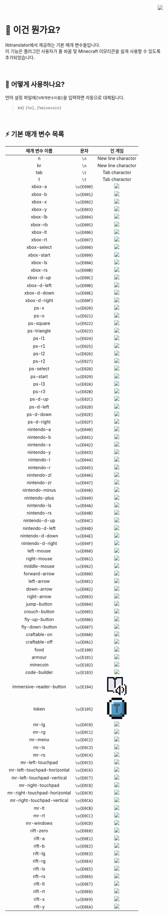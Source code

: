 <p align="right">  
  <a href="https://github.com/PresentKim/libtranslator/blob/main/doc/eng/DefaultParams.md">  
    <img src="https://img.shields.io/static/v1?label=read%20in&message=English&color=success">
  </a>  
</p>  


# :book: 이건 뭔가요?
libtranslator에서 제공하는 기본 매개 변수들입니다.  
이 기능은 플러그인 사용자가 줄 바꿈 및 Minecraft 이모티콘을 쉽게 사용할 수 있도록 추가되었습니다.  
  
<br>  
  
## :book: 어떻게 사용하나요?
언어 설정 파일에`{%매개변수이름}`을 입력하면 자동으로 대체됩니다.  
> ex) `{%n}`, `{%minecoin}`
  
<br>  
  
## :zap: 기본 매개 변수 목록
| 매개 변수 이름                   | 문자        | 인 게임                                                                                                                |
| :----------------------------: | :--------: | :--------------------------------------------------------------------------------------------------------------------------------------: |
|   n                            | `\n`       | New line charactor                                                                                                                       |
|   br                           | `\n`       | New line charactor                                                                                                                       |
|   tab                          | `\t`       | Tab charactor                                                                                                                            |
|   t                            | `\t`       | Tab charactor                                                                                                                            |
|   xbox-a                       | `\u{E000}` | <img src="https://github.com/TwistedAsylumMC/bedrock-unicode-characters/raw/master/images/xbox-a.png" width="50%">                       |
|   xbox-b                       | `\u{E001}` | <img src="https://github.com/TwistedAsylumMC/bedrock-unicode-characters/raw/master/images/xbox-b.png" width="50%">                       |
|   xbox-x                       | `\u{E002}` | <img src="https://github.com/TwistedAsylumMC/bedrock-unicode-characters/raw/master/images/xbox-x.png" width="50%">                       |
|   xbox-y                       | `\u{E003}` | <img src="https://github.com/TwistedAsylumMC/bedrock-unicode-characters/raw/master/images/xbox-y.png" width="50%">                       |
|   xbox-lb                      | `\u{E004}` | <img src="https://github.com/TwistedAsylumMC/bedrock-unicode-characters/raw/master/images/xbox-lb.png" width="50%">                      |
|   xbox-rb                      | `\u{E005}` | <img src="https://github.com/TwistedAsylumMC/bedrock-unicode-characters/raw/master/images/xbox-rb.png" width="50%">                      |
|   xbox-lt                      | `\u{E006}` | <img src="https://github.com/TwistedAsylumMC/bedrock-unicode-characters/raw/master/images/xbox-lt.png" width="50%">                      |
|   xbox-rt                      | `\u{E007}` | <img src="https://github.com/TwistedAsylumMC/bedrock-unicode-characters/raw/master/images/xbox-rt.png" width="50%">                      |
|   xbox-select                  | `\u{E008}` | <img src="https://github.com/TwistedAsylumMC/bedrock-unicode-characters/raw/master/images/xbox-select.png" width="50%">                  |
|   xbox-start                   | `\u{E009}` | <img src="https://github.com/TwistedAsylumMC/bedrock-unicode-characters/raw/master/images/xbox-start.png" width="50%">                   |
|   xbox-ls                      | `\u{E00A}` | <img src="https://github.com/TwistedAsylumMC/bedrock-unicode-characters/raw/master/images/xbox-ls.png" width="50%">                      |
|   xbox-rs                      | `\u{E00B}` | <img src="https://github.com/TwistedAsylumMC/bedrock-unicode-characters/raw/master/images/xbox-rs.png" width="50%">                      |
|   xbox-d-up                    | `\u{E00C}` | <img src="https://github.com/TwistedAsylumMC/bedrock-unicode-characters/raw/master/images/xbox-d-up.png" width="50%">                    |
|   xbox-d-left                  | `\u{E00D}` | <img src="https://github.com/TwistedAsylumMC/bedrock-unicode-characters/raw/master/images/xbox-d-left.png" width="50%">                  |
|   xbox-d-down                  | `\u{E00E}` | <img src="https://github.com/TwistedAsylumMC/bedrock-unicode-characters/raw/master/images/xbox-d-down.png" width="50%">                  |
|   xbox-d-right                 | `\u{E00F}` | <img src="https://github.com/TwistedAsylumMC/bedrock-unicode-characters/raw/master/images/xbox-d-right.png" width="50%">                 |
|   ps-x                         | `\u{E020}` | <img src="https://github.com/TwistedAsylumMC/bedrock-unicode-characters/raw/master/images/ps-x.png" width="50%">                         |
|   ps-o                         | `\u{E021}` | <img src="https://github.com/TwistedAsylumMC/bedrock-unicode-characters/raw/master/images/ps-o.png" width="50%">                         |
|   ps-square                    | `\u{E022}` | <img src="https://github.com/TwistedAsylumMC/bedrock-unicode-characters/raw/master/images/ps-square.png" width="50%">                    |
|   ps-triangle                  | `\u{E023}` | <img src="https://github.com/TwistedAsylumMC/bedrock-unicode-characters/raw/master/images/ps-triangle.png" width="50%">                  |
|   ps-l1                        | `\u{E024}` | <img src="https://github.com/TwistedAsylumMC/bedrock-unicode-characters/raw/master/images/ps-l1.png" width="50%">                        |
|   ps-r1                        | `\u{E025}` | <img src="https://github.com/TwistedAsylumMC/bedrock-unicode-characters/raw/master/images/ps-r1.png" width="50%">                        |
|   ps-l2                        | `\u{E026}` | <img src="https://github.com/TwistedAsylumMC/bedrock-unicode-characters/raw/master/images/ps-l2.png" width="50%">                        |
|   ps-r2                        | `\u{E027}` | <img src="https://github.com/TwistedAsylumMC/bedrock-unicode-characters/raw/master/images/ps-r2.png" width="50%">                        |
|   ps-select                    | `\u{E028}` | <img src="https://github.com/TwistedAsylumMC/bedrock-unicode-characters/raw/master/images/ps-select.png" width="50%">                    |
|   ps-start                     | `\u{E029}` | <img src="https://github.com/TwistedAsylumMC/bedrock-unicode-characters/raw/master/images/ps-start.png" width="50%">                     |
|   ps-l3                        | `\u{E02A}` | <img src="https://github.com/TwistedAsylumMC/bedrock-unicode-characters/raw/master/images/ps-l3.png" width="50%">                        |
|   ps-r3                        | `\u{E02B}` | <img src="https://github.com/TwistedAsylumMC/bedrock-unicode-characters/raw/master/images/ps-r3.png" width="50%">                        |
|   ps-d-up                      | `\u{E02C}` | <img src="https://github.com/TwistedAsylumMC/bedrock-unicode-characters/raw/master/images/ps-d-up.png" width="50%">                      |
|   ps-d-left                    | `\u{E02D}` | <img src="https://github.com/TwistedAsylumMC/bedrock-unicode-characters/raw/master/images/ps-d-left.png" width="50%">                    |
|   ps-d-down                    | `\u{E02E}` | <img src="https://github.com/TwistedAsylumMC/bedrock-unicode-characters/raw/master/images/ps-d-down.png" width="50%">                    |
|   ps-d-right                   | `\u{E02F}` | <img src="https://github.com/TwistedAsylumMC/bedrock-unicode-characters/raw/master/images/ps-d-right.png" width="50%">                   |
|   nintendo-a                   | `\u{E040}` | <img src="https://github.com/TwistedAsylumMC/bedrock-unicode-characters/raw/master/images/nintendo-a.png" width="50%">                   |
|   nintendo-b                   | `\u{E041}` | <img src="https://github.com/TwistedAsylumMC/bedrock-unicode-characters/raw/master/images/nintendo-b.png" width="50%">                   |
|   nintendo-x                   | `\u{E042}` | <img src="https://github.com/TwistedAsylumMC/bedrock-unicode-characters/raw/master/images/nintendo-x.png" width="50%">                   |
|   nintendo-y                   | `\u{E043}` | <img src="https://github.com/TwistedAsylumMC/bedrock-unicode-characters/raw/master/images/nintendo-y.png" width="50%">                   |
|   nintendo-l                   | `\u{E044}` | <img src="https://github.com/TwistedAsylumMC/bedrock-unicode-characters/raw/master/images/nintendo-l.png" width="50%">                   |
|   nintendo-r                   | `\u{E045}` | <img src="https://github.com/TwistedAsylumMC/bedrock-unicode-characters/raw/master/images/nintendo-r.png" width="50%">                   |
|   nintendo-zl                  | `\u{E046}` | <img src="https://github.com/TwistedAsylumMC/bedrock-unicode-characters/raw/master/images/nintendo-zl.png" width="50%">                  |
|   nintendo-zr                  | `\u{E047}` | <img src="https://github.com/TwistedAsylumMC/bedrock-unicode-characters/raw/master/images/nintendo-zr.png" width="50%">                  |
|   nintendo-minus               | `\u{E048}` | <img src="https://github.com/TwistedAsylumMC/bedrock-unicode-characters/raw/master/images/nintendo-minus.png" width="50%">               |
|   nintendo-plus                | `\u{E049}` | <img src="https://github.com/TwistedAsylumMC/bedrock-unicode-characters/raw/master/images/nintendo-plus.png" width="50%">                |
|   nintendo-ls                  | `\u{E04A}` | <img src="https://github.com/TwistedAsylumMC/bedrock-unicode-characters/raw/master/images/nintendo-ls.png" width="50%">                  |
|   nintendo-rs                  | `\u{E04B}` | <img src="https://github.com/TwistedAsylumMC/bedrock-unicode-characters/raw/master/images/nintendo-rs.png" width="50%">                  |
|   nintendo-d-up                | `\u{E04C}` | <img src="https://github.com/TwistedAsylumMC/bedrock-unicode-characters/raw/master/images/nintendo-d-up.png" width="50%">                |
|   nintendo-d-left              | `\u{E04D}` | <img src="https://github.com/TwistedAsylumMC/bedrock-unicode-characters/raw/master/images/nintendo-d-left.png" width="50%">              |
|   nintendo-d-down              | `\u{E04E}` | <img src="https://github.com/TwistedAsylumMC/bedrock-unicode-characters/raw/master/images/nintendo-d-down.png" width="50%">              |
|   nintendo-d-right             | `\u{E04F}` | <img src="https://github.com/TwistedAsylumMC/bedrock-unicode-characters/raw/master/images/nintendo-d-right.png" width="50%">             |
|   left-mouse                   | `\u{E060}` | <img src="https://github.com/TwistedAsylumMC/bedrock-unicode-characters/raw/master/images/left-mouse.png" width="50%">                   |
|   right-mouse                  | `\u{E061}` | <img src="https://github.com/TwistedAsylumMC/bedrock-unicode-characters/raw/master/images/right-mouse.png" width="50%">                  |
|   middle-mouse                 | `\u{E062}` | <img src="https://github.com/TwistedAsylumMC/bedrock-unicode-characters/raw/master/images/middle-mouse.png" width="50%">                 |
|   forward-arrow                | `\u{E080}` | <img src="https://github.com/TwistedAsylumMC/bedrock-unicode-characters/raw/master/images/forward-arrow.png" width="50%">                |
|   left-arrow                   | `\u{E081}` | <img src="https://github.com/TwistedAsylumMC/bedrock-unicode-characters/raw/master/images/left-arrow.png" width="50%">                   |
|   down-arrow                   | `\u{E082}` | <img src="https://github.com/TwistedAsylumMC/bedrock-unicode-characters/raw/master/images/down-arrow.png" width="50%">                   |
|   right-arrow                  | `\u{E083}` | <img src="https://github.com/TwistedAsylumMC/bedrock-unicode-characters/raw/master/images/right-arrow.png" width="50%">                  |
|   jump-button                  | `\u{E084}` | <img src="https://github.com/TwistedAsylumMC/bedrock-unicode-characters/raw/master/images/jump-button.png" width="50%">                  |
|   crouch-button                | `\u{E085}` | <img src="https://github.com/TwistedAsylumMC/bedrock-unicode-characters/raw/master/images/crouch-button.png" width="50%">                |
|   fly-up-button                | `\u{E086}` | <img src="https://github.com/TwistedAsylumMC/bedrock-unicode-characters/raw/master/images/fly-up-button.png" width="50%">                |
|   fly-down-button              | `\u{E087}` | <img src="https://github.com/TwistedAsylumMC/bedrock-unicode-characters/raw/master/images/fly-down-button.png" width="50%">              |
|   craftable-on                 | `\u{E0A0}` | <img src="https://github.com/TwistedAsylumMC/bedrock-unicode-characters/raw/master/images/craftable-on.png" width="50%">                 |
|   craftable-off                | `\u{E0A1}` | <img src="https://github.com/TwistedAsylumMC/bedrock-unicode-characters/raw/master/images/craftable-off.png" width="50%">                |
|   food                         | `\u{E100}` | <img src="https://github.com/TwistedAsylumMC/bedrock-unicode-characters/raw/master/images/food.png" width="50%">                         |
|   armour                       | `\u{E101}` | <img src="https://github.com/TwistedAsylumMC/bedrock-unicode-characters/raw/master/images/armour.png" width="50%">                       |
|   minecoin                     | `\u{E102}` | <img src="https://github.com/TwistedAsylumMC/bedrock-unicode-characters/raw/master/images/minecoin.png" width="50%">                     |
|   code-builder                 | `\u{E103}` | <img src="https://github.com/TwistedAsylumMC/bedrock-unicode-characters/raw/master/images/code-builder.png" width="50%">                 |
|   immersive-reader-button      | `\u{E104}` | <img src="https://github.com/TwistedAsylumMC/bedrock-unicode-characters/raw/master/images/immersive-reader-button.png" width="50%">      |
|   token                        | `\u{E105}` | <img src="https://github.com/TwistedAsylumMC/bedrock-unicode-characters/raw/master/images/token.png" width="50%">                        |
|   mr-lg                        | `\u{E0C0}` | <img src="https://github.com/TwistedAsylumMC/bedrock-unicode-characters/raw/master/images/mr-lg.png" width="50%">                        |
|   mr-rg                        | `\u{E0C1}` | <img src="https://github.com/TwistedAsylumMC/bedrock-unicode-characters/raw/master/images/mr-rg.png" width="50%">                        |
|   mr-menu                      | `\u{E0C2}` | <img src="https://github.com/TwistedAsylumMC/bedrock-unicode-characters/raw/master/images/mr-menu.png" width="50%">                      |
|   mr-ls                        | `\u{E0C3}` | <img src="https://github.com/TwistedAsylumMC/bedrock-unicode-characters/raw/master/images/mr-ls.png" width="50%">                        |
|   mr-rs                        | `\u{E0C4}` | <img src="https://github.com/TwistedAsylumMC/bedrock-unicode-characters/raw/master/images/mr-rs.png" width="50%">                        |
|   mr-left-touchpad             | `\u{E0C5}` | <img src="https://github.com/TwistedAsylumMC/bedrock-unicode-characters/raw/master/images/mr-left-touchpad.png" width="50%">             |
|   mr-left-touchpad-horizontal  | `\u{E0C6}` | <img src="https://github.com/TwistedAsylumMC/bedrock-unicode-characters/raw/master/images/mr-left-touchpad-horizontal.png" width="50%">  |
|   mr-left-touchpad-vertical    | `\u{E0C7}` | <img src="https://github.com/TwistedAsylumMC/bedrock-unicode-characters/raw/master/images/mr-left-touchpad-vertical.png" width="50%">    |
|   mr-right-touchpad            | `\u{E0C8}` | <img src="https://github.com/TwistedAsylumMC/bedrock-unicode-characters/raw/master/images/mr-right-touchpad.png" width="50%">            |
|   mr-right-touchpad-horizontal | `\u{E0C9}` | <img src="https://github.com/TwistedAsylumMC/bedrock-unicode-characters/raw/master/images/mr-right-touchpad-horizontal.png" width="50%"> |
|   mr-right-touchpad-vertical   | `\u{E0CA}` | <img src="https://github.com/TwistedAsylumMC/bedrock-unicode-characters/raw/master/images/mr-right-touchpad-vertical.png" width="50%">   |
|   mr-lt                        | `\u{E0CB}` | <img src="https://github.com/TwistedAsylumMC/bedrock-unicode-characters/raw/master/images/mr-lt.png" width="50%">                        |
|   mr-rt                        | `\u{E0CC}` | <img src="https://github.com/TwistedAsylumMC/bedrock-unicode-characters/raw/master/images/mr-rt.png" width="50%">                        |
|   mr-windows                   | `\u{E0CD}` | <img src="https://github.com/TwistedAsylumMC/bedrock-unicode-characters/raw/master/images/mr-windows.png" width="50%">                   |
|   rift-zero                    | `\u{E0E0}` | <img src="https://github.com/TwistedAsylumMC/bedrock-unicode-characters/raw/master/images/rift-zero.png" width="50%">                    |
|   rift-a                       | `\u{E0E1}` | <img src="https://github.com/TwistedAsylumMC/bedrock-unicode-characters/raw/master/images/rift-a.png" width="50%">                       |
|   rift-b                       | `\u{E0E2}` | <img src="https://github.com/TwistedAsylumMC/bedrock-unicode-characters/raw/master/images/rift-b.png" width="50%">                       |
|   rift-lg                      | `\u{E0E3}` | <img src="https://github.com/TwistedAsylumMC/bedrock-unicode-characters/raw/master/images/rift-lg.png" width="50%">                      |
|   rift-rg                      | `\u{E0E4}` | <img src="https://github.com/TwistedAsylumMC/bedrock-unicode-characters/raw/master/images/rift-rg.png" width="50%">                      |
|   rift-ls                      | `\u{E0E5}` | <img src="https://github.com/TwistedAsylumMC/bedrock-unicode-characters/raw/master/images/rift-ls.png" width="50%">                      |
|   rift-rs                      | `\u{E0E6}` | <img src="https://github.com/TwistedAsylumMC/bedrock-unicode-characters/raw/master/images/rift-rs.png" width="50%">                      |
|   rift-lt                      | `\u{E0E7}` | <img src="https://github.com/TwistedAsylumMC/bedrock-unicode-characters/raw/master/images/rift-lt.png" width="50%">                      |
|   rift-rt                      | `\u{E0E8}` | <img src="https://github.com/TwistedAsylumMC/bedrock-unicode-characters/raw/master/images/rift-rt.png" width="50%">                      |
|   rift-x                       | `\u{E0E9}` | <img src="https://github.com/TwistedAsylumMC/bedrock-unicode-characters/raw/master/images/rift-x.png" width="50%">                       |
|   rift-y                       | `\u{E0EA}` | <img src="https://github.com/TwistedAsylumMC/bedrock-unicode-characters/raw/master/images/rift-y.png" width="50%">                       |